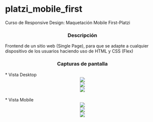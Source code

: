 # platzi_mobile_first
<p>Curso de Responsive Design: Maquetación Mobile First-Platzi</p>
<h3 align="center">Descripción</h3>
<p>Frontend de un sitio web (Single Page), para que se adapte a cualquier dispositivo de los usuarios haciendo uso de HTML y CSS (Flex)</p>
<h3 align="center">Capturas de pantalla</h3>
* Vista Desktop
<div align="center">
    <img src="https://i.imgur.com/W58zbwe.png">
</div>
<div align="center">
    <img src="https://i.imgur.com/1SGP037.png">
</div>
<div align="center">
    <img src="https://i.imgur.com/Tbrsmc6.png">
</div>
<br>
* Vista Mobile
<div align="center">
    <img src="https://i.imgur.com/DQhNIgb.png">
</div>
<div align="center">
    <img src="https://i.imgur.com/k6XlT9E.png">
</div>
<div align="center">
    <img src="https://i.imgur.com/nt7YrH3.png">
</div>